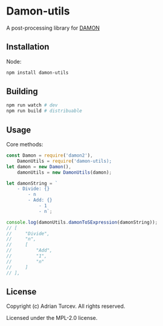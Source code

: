 # Damon-utils

A post-processing library for [DAMON](https://github.com/adrianturcev/DAMON)

## Installation

Node:

```bash
npm install damon-utils
```

## Building

```Bash
npm run watch # dev
npm run build # distribuable
```

## Usage

Core methods:

```js
const Damon = require('damon2'),
    DamonUtils = require('damon-utils);
let damon = new Damon(),
    damonUtils = new DamonUtils(damon);

let damonString = `
    - Divide: {}
        - n
        - Add: {}
            - 1
            - n`;

console.log(damonUtils.damonToSExpression(damonString));
// [
//     "Divide",
//     "n",
//     [
//         "Add",
//         "1",
//         "n"
//     ]
// ],
```

## License

Copyright (c) Adrian Turcev. All rights reserved.

Licensed under the MPL-2.0 license.
